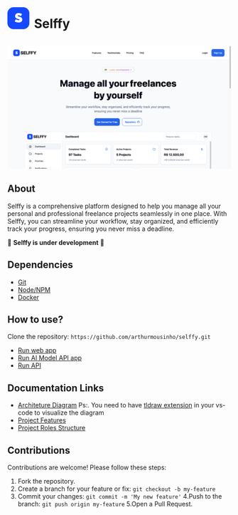<div style="display: flex; align-items: center; justify-content: start; flex-direction: row; gap: 10px;">
<p align="left">
  <img src="./.github/logo-icon.svg" width="50" />
</p>
<h1>
Selffy 
</h1>
</div>

![preview](./.github/preview.png)

## About
Selffy is a comprehensive platform designed to help you manage all your personal and professional freelance projects seamlessly in one place. With Selffy, you can streamline your workflow, stay organized, and efficiently track your progress, ensuring you never miss a deadline. 

🚧 **Selffy is under development** 🚧

## Dependencies
- [Git](https://git-scm.com/downloads)
- [Node/NPM](https://nodejs.org/)
- [Docker](https://www.docker.com/)

## How to use?
Clone the repository: ```https://github.com/arthurmousinho/selffy.git```

- [Run web app](./web/README.MD)
- [Run AI Model API app](./model/README.MD)
- [Run API](./api/README.MD)

## Documentation Links

- [Architeture Diagram](./docs/arch.tldr) Ps:. You need to have [tldraw extension](https://marketplace.visualstudio.com/items?itemName=tldraw-org.tldraw-vscode) in your vs-code to visualize the diagram
- [Project Features](./docs/features.md)
- [Project Roles Structure](./docs/rbac.md)

## Contributions

Contributions are welcome! Please follow these steps:

1. Fork the repository.
2. Create a branch for your feature or fix: ```git checkout -b my-feature```
3. Commit your changes: ```git commit -m 'My new feature'```
4.Push to the branch: ```git push origin my-feature```
5.Open a Pull Request.